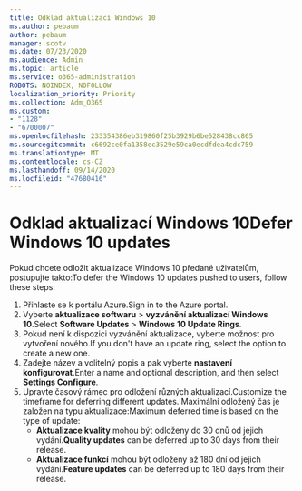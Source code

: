 ```yaml
---
title: Odklad aktualizací Windows 10
ms.author: pebaum
author: pebaum
manager: scotv
ms.date: 07/23/2020
ms.audience: Admin
ms.topic: article
ms.service: o365-administration
ROBOTS: NOINDEX, NOFOLLOW
localization_priority: Priority
ms.collection: Adm_O365
ms.custom:
- "1128"
- "6700007"
ms.openlocfilehash: 233354386eb319860f25b3929b6be528438cc865
ms.sourcegitcommit: c6692ce0fa1358ec3529e59ca0ecdfdea4cdc759
ms.translationtype: MT
ms.contentlocale: cs-CZ
ms.lasthandoff: 09/14/2020
ms.locfileid: "47680416"
---
```

# <a name="defer-windows-10-updates"></a><span data-ttu-id="8b4ad-102">Odklad aktualizací Windows 10</span><span class="sxs-lookup"><span data-stu-id="8b4ad-102">Defer Windows 10 updates</span></span>

<span data-ttu-id="8b4ad-103">Pokud chcete odložit aktualizace Windows 10 předané uživatelům, postupujte takto:</span><span class="sxs-lookup"><span data-stu-id="8b4ad-103">To defer the Windows 10 updates pushed to users, follow these steps:</span></span>

1. <span data-ttu-id="8b4ad-104">Přihlaste se k portálu Azure.</span><span class="sxs-lookup"><span data-stu-id="8b4ad-104">Sign in to the Azure portal.</span></span>
2. <span data-ttu-id="8b4ad-105">Vyberte **aktualizace softwaru**   >   **vyzvánění aktualizací Windows 10**.</span><span class="sxs-lookup"><span data-stu-id="8b4ad-105">Select  **Software Updates**  >  **Windows 10 Update Rings**.</span></span>
3. <span data-ttu-id="8b4ad-106">Pokud není k dispozici vyzvánění aktualizace, vyberte možnost pro vytvoření nového.</span><span class="sxs-lookup"><span data-stu-id="8b4ad-106">If you don't have an update ring, select the option to create a new one.</span></span>
4. <span data-ttu-id="8b4ad-107">Zadejte název a volitelný popis a pak vyberte  **nastavení konfigurovat**.</span><span class="sxs-lookup"><span data-stu-id="8b4ad-107">Enter a name and optional description, and then select  **Settings Configure**.</span></span>
5. <span data-ttu-id="8b4ad-108">Upravte časový rámec pro odložení různých aktualizací.</span><span class="sxs-lookup"><span data-stu-id="8b4ad-108">Customize the timeframe for deferring different updates.</span></span> <span data-ttu-id="8b4ad-109">Maximální odložený čas je založen na typu aktualizace:</span><span class="sxs-lookup"><span data-stu-id="8b4ad-109">Maximum deferred time is based on the type of update:</span></span>
    - <span data-ttu-id="8b4ad-110">**Aktualizace kvality**  mohou být odloženy do 30 dnů od jejich vydání.</span><span class="sxs-lookup"><span data-stu-id="8b4ad-110">**Quality updates**  can be deferred up to 30 days from their release.</span></span>
    - <span data-ttu-id="8b4ad-111">**Aktualizace funkcí**  mohou být odloženy až 180 dní od jejich vydání.</span><span class="sxs-lookup"><span data-stu-id="8b4ad-111">**Feature updates**  can be deferred up to 180 days from their release.</span></span>
